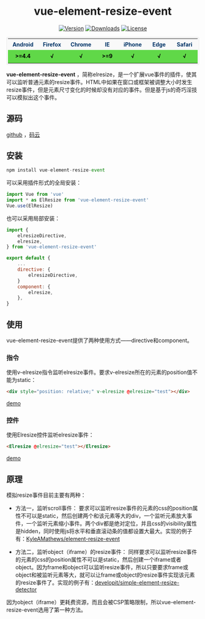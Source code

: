 <h1 align="center">vue-element-resize-event</h1>
<p class="mydoc_api_npm-info" align="center">
            <a href="https://www.npmjs.com/package/vue-element-resize-event"><img src="https://img.shields.io/npm/v/vue-element-resize-event.svg" alt="Version"></a>
            <a href="https://www.npmjs.com/package/vue-element-resize-event"><img src="https://img.shields.io/npm/dm/vue-element-resize-event.svg" alt="Downloads"></a>
            <a href="https://www.npmjs.com/package/vue-element-resize-event"><img src="https://img.shields.io/npm/l/vue-element-resize-event.svg" alt="License"></a>
        </p>
<center>
    <table cellspacing="1" style="margin: 0 auto;font-size: 14px;background-color: #f9f9f9;color: #036;padding: 3px;border-radius: 4px;border: 1px solid rgba(220, 220, 220, .5);">
        <colgroup width="100" span="7" align="center"></colgroup>
        <tr style="height: 30px;">
            <th align="center">Android</td><th align="center">Firefox</td><th align="center">Chrome</td><th align="center">IE</td><th align="center">iPhone</td><th align="center">Edge</td><th align="center">Safari</td>
        </tr>
        <tr style="color: #000;line-height: 28px;font-weight: bold;">
            <td align="center" style="background-color: #60d848">>=4.4</td><td align="center" style="background-color: #60d848">√</td><td align="center" style="background-color: #60d848">√</td><td align="center" style="background-color: #60d848">>=9</td><td align="center" style="background-color: #60d848">√</td><td align="center" style="background-color: #60d848">√</td><td align="center" style="background-color: #60d848">√</td>
        </tr>
    </table>
</center>

 **vue-element-resize-event** ，简称elresize，是一个扩展vue事件的插件，使其可以监听普通元素的resize事件。HTML中如果在窗口或框架被调整大小时发生resize事件，但是元素尺寸变化的时候却没有对应的事件。但是基于js的奇巧淫技可以模拟出这个事件。

## 源码
[github](https://github.com/laden666666/vue-element-resize-event "") ，[码云](https://gitee.com/laden666666/vue-element-resize-event "") 


## 安装
```javascript
npm install vue-element-resize-event
```
可以采用插件形式的全局安装：

```javascript
import Vue from 'vue'
import * as ElResize from 'vue-element-resize-event'
Vue.use(ElResize)

```
也可以采用局部安装：

```javascript
import {
    elresizeDirective,
    elresize,
} from 'vue-element-resize-event'

export default {
    ...
    directive: {
        elresizeDirective,
    }
    component: {
        elresize,
    },
}

```

## 使用
vue-element-resize-event提供了两种使用方式——directive和component。

### 指令
使用v-elresize指令监听elresize事件。要求v-elresize所在的元素的position值不能为static：

```html
<div style="position: relative;" v-elresize @elresize="test"></div>
```
[demo](https://laden666666.github.io/vue-element-resize-event/directive.html "") 


### 控件
使用Elresize控件监听elresize事件：

```html
<Elresize @elresize="test"></Elresize>
```
[demo](https://laden666666.github.io/vue-element-resize-event/component.html "") 



## 原理
模拟resize事件目前主要有两种：

*   方法一，监听scroll事件：
要求可以监听resize事件的元素的css的position属性不可以是static，然后创建两个和该元素等大的div，一个监听元素放大事件，一个监听元素缩小事件。两个div都是绝对定位，并且css的visibility属性是hidden，同时使用js将水平和垂直滚动条的值都设置大最大。实现的例子有：[KyleAMathews/element-resize-event](https://github.com/KyleAMathews/element-resize-event "") 

*   方法二，监听object（iframe）的resize事件：
同样要求可以监听resize事件的元素的css的position属性不可以是static，然后创建一个iframe或者object。因为frame和object可以监听resize事件，所以只要要求frame或object和被监听元素等大，就可以让frame或object的resize事件实现该元素的resize事件了。实现的例子有：[developit/simple-element-resize-detector](https://github.com/developit/simple-element-resize-detector "") 

因为object（iframe）更耗费资源，而且会被CSP策略限制，所以vue-element-resize-event选用了第一种方法。


